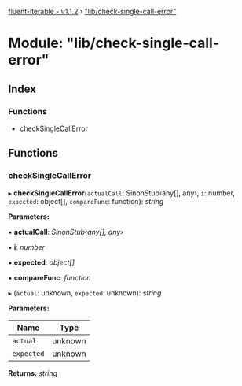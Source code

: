 [fluent-iterable - v1.1.2](../README.md) › ["lib/check-single-call-error"](_lib_check_single_call_error_.md)

# Module: "lib/check-single-call-error"

## Index

### Functions

* [checkSingleCallError](_lib_check_single_call_error_.md#checksinglecallerror)

## Functions

###  checkSingleCallError

▸ **checkSingleCallError**(`actualCall`: SinonStub‹any[], any›, `i`: number, `expected`: object[], `compareFunc`: function): *string*

**Parameters:**

▪ **actualCall**: *SinonStub‹any[], any›*

▪ **i**: *number*

▪ **expected**: *object[]*

▪ **compareFunc**: *function*

▸ (`actual`: unknown, `expected`: unknown): *string*

**Parameters:**

Name | Type |
------ | ------ |
`actual` | unknown |
`expected` | unknown |

**Returns:** *string*
